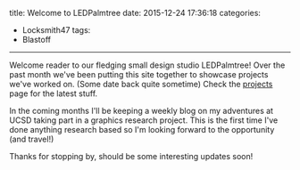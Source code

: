 title: Welcome to LEDPalmtree
date: 2015-12-24 17:36:18
categories:
- Locksmith47
tags:
- Blastoff
---
Welcome reader to our fledging small design studio LEDPalmtree! Over the past month we've been putting this site together to showcase projects we've worked on. (Some date back quite sometime) Check the [projects](http://ledpalmtree.me/projects/) page for the latest stuff.

In the coming months I'll be keeping a weekly blog on my adventures at UCSD taking part in a graphics research project. This is the first time I've done anything research based so I'm looking forward to the opportunity (and travel!)

Thanks for stopping by, should be some interesting updates soon!